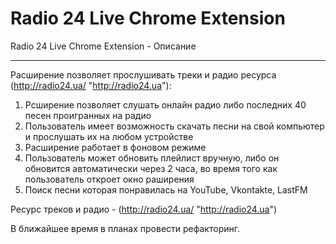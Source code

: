 Radio 24 Live Chrome Extension
==============

Radio 24 Live Chrome Extension - Описание
- - - -

Расширение позволяет прослушивать треки и радио ресурса (http://radio24.ua/ "http://radio24.ua"):

1.  Рсширение позволяет слушать онлайн радио либо последних 40 песен проигранных на радио
2.  Пользователь имеет возможность скачать песни на свой компьютер и прослушать их на любом устройстве
3.  Расширение работает в фоновом режиме
4.  Пользователь может обновить плейлист вручную, либо он обновится автоматически через 2 часа, во время того как пользователь откроет окно раширения
5.  Поиск песни которая понравилась на YouTube, Vkontakte, LastFM

Ресурс треков и радио - (http://radio24.ua/ "http://radio24.ua")

В ближайшее время в планах провести рефакторинг.

